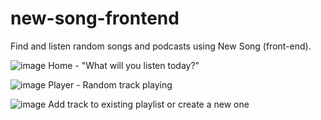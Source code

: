 # new-song-frontend
Find and listen random songs and podcasts using New Song (front-end).


![image](https://user-images.githubusercontent.com/29873725/98013623-5bc9e980-1dd9-11eb-8fbc-39ad6454740e.png)
Home - "What will you listen today?"

![image](https://user-images.githubusercontent.com/29873725/98013973-d430aa80-1dd9-11eb-9ef5-8582496187d1.png)
Player - Random track playing

![image](https://user-images.githubusercontent.com/29873725/98014151-06daa300-1dda-11eb-8508-16ba59138f10.png)
Add track to existing playlist or create a new one

